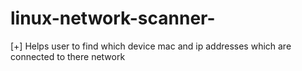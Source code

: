 # linux-network-scanner-
[+] Helps user to find which device mac and ip addresses which are connected to there network
